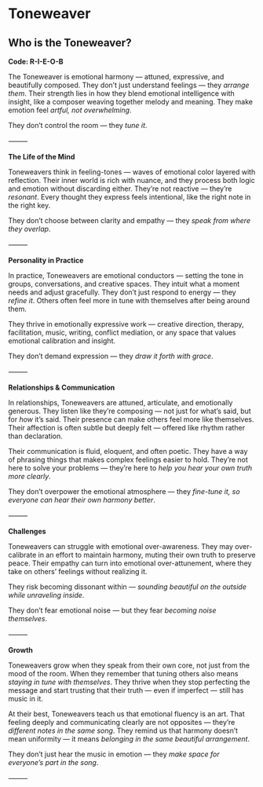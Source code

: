 # Toneweaver
## Who is the Toneweaver?
**Code: R-I-E-O-B**

The Toneweaver is emotional harmony — attuned, expressive, and beautifully composed. They don’t just understand feelings — they *arrange them*. Their strength lies in how they blend emotional intelligence with insight, like a composer weaving together melody and meaning. They make emotion feel *artful, not overwhelming*.

They don’t control the room — they *tune it*.

⸻

**The Life of the Mind**

Toneweavers think in feeling-tones — waves of emotional color layered with reflection. Their inner world is rich with nuance, and they process both logic and emotion without discarding either. They’re not reactive — they’re *resonant*. Every thought they express feels intentional, like the right note in the right key.

They don’t choose between clarity and empathy — they *speak from where they overlap*.

⸻

**Personality in Practice**

In practice, Toneweavers are emotional conductors — setting the tone in groups, conversations, and creative spaces. They intuit what a moment needs and adjust gracefully. They don’t just respond to energy — they *refine it*. Others often feel more in tune with themselves after being around them.

They thrive in emotionally expressive work — creative direction, therapy, facilitation, music, writing, conflict mediation, or any space that values emotional calibration and insight.

They don’t demand expression — they *draw it forth with grace*.

⸻

**Relationships & Communication**

In relationships, Toneweavers are attuned, articulate, and emotionally generous. They listen like they’re composing — not just for what’s said, but for *how* it’s said. Their presence can make others feel more like themselves. Their affection is often subtle but deeply felt — offered like rhythm rather than declaration.

Their communication is fluid, eloquent, and often poetic. They have a way of phrasing things that makes complex feelings easier to hold. They’re not here to solve your problems — they’re here to *help you hear your own truth more clearly*.

They don’t overpower the emotional atmosphere — they *fine-tune it, so everyone can hear their own harmony better*.

⸻

**Challenges**

Toneweavers can struggle with emotional over-awareness. They may over-calibrate in an effort to maintain harmony, muting their own truth to preserve peace. Their empathy can turn into emotional over-attunement, where they take on others’ feelings without realizing it.

They risk becoming dissonant within — *sounding beautiful on the outside while unraveling inside*.

They don’t fear emotional noise — but they fear *becoming noise themselves*.

⸻

**Growth**

Toneweavers grow when they speak from their own core, not just from the mood of the room. When they remember that tuning others also means *staying in tune with themselves*. They thrive when they stop perfecting the message and start trusting that their truth — even if imperfect — still has music in it.

At their best, Toneweavers teach us that emotional fluency is an art. That feeling deeply and communicating clearly are not opposites — they’re *different notes in the same song*. They remind us that harmony doesn’t mean uniformity — it means *belonging in the same beautiful arrangement*.

They don’t just hear the music in emotion — they *make space for everyone’s part in the song*.

⸻
